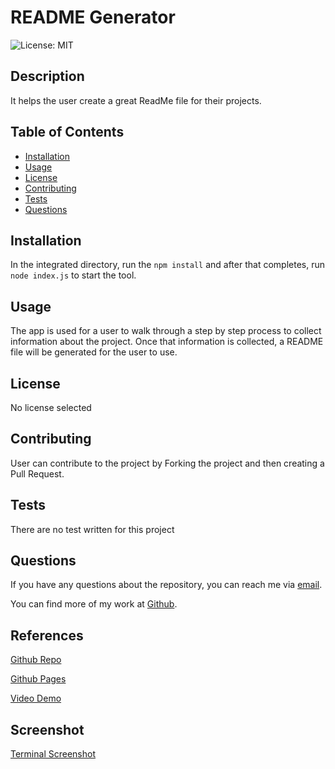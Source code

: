# README Generator

![License: MIT](https://img.shields.io/badge/License-MIT-blue.svg)

## Description

It helps the user create a great ReadMe file for their projects.

## Table of Contents

- [Installation](#installation)
- [Usage](#usage)
- [License](#license)
- [Contributing](#contributing)
- [Tests](#tests)
- [Questions](#questions)

## Installation

In the integrated directory, run the `npm install` and after that completes, run `node index.js` to start the tool.

## Usage

The app is used for a user to walk through a step by step process to collect information about the project. Once that information is collected, a README file will be generated for the user to use.

## License

No license selected

## Contributing
User can contribute to the project by Forking the project and then creating a Pull Request.

## Tests
There are no test written for this project

## Questions
If you have any questions about the repository, you can reach me via [email](thaocharles23@gmail.com).

You can find more of my work at [Github](https://github.com/PengsueT/).

## References

[Github Repo](https://github.com/PengsueT/professional-readme-generator)

[Github Pages](https://pengsuet.github.io/professional-readme-generator/)

[Video Demo](./assets/CreateReadMeGenVideo.mp4)

## Screenshot

[Terminal Screenshot](./images/TerminalScreenshot.png)